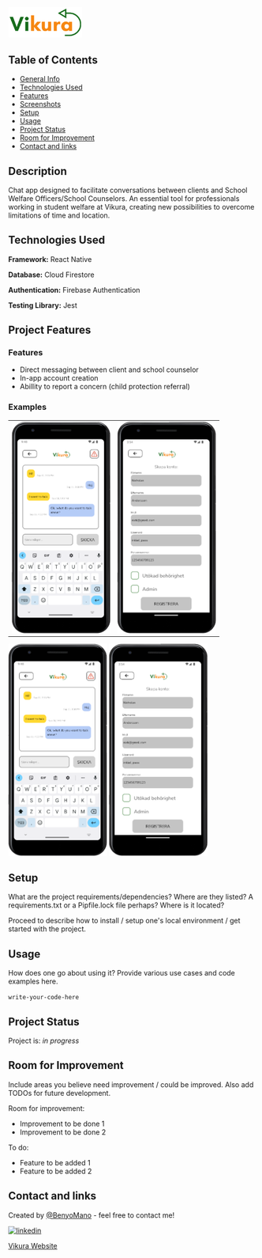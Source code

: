 <img style="width: 150px" src="./src/assets/images/transparent-slim.png">

## Table of Contents
* [General Info](#general-information)
* [Technologies Used](#technologies-used)
* [Features](#features)
* [Screenshots](#screenshots)
* [Setup](#setup)
* [Usage](#usage)
* [Project Status](#project-status)
* [Room for Improvement](#room-for-improvement)
* [Contact and links](#contact-and-links)

## Description

Chat app designed to facilitate conversations between clients and School Welfare Officers/School Counselors. An essential tool for professionals working in student welfare at Vikura, creating new possibilities to overcome limitations of time and location.

## Technologies Used
**Framework:** React Native

**Database:** Cloud Firestore

**Authentication:** Firebase Authentication

**Testing Library:** Jest 

## Project Features
### Features

- Direct messaging between client and school counselor
- In-app account creation
- Abillity to report a concern (child protection referral)

### Examples

<table border="0px">
  <tr>
    <td><img src="./src/assets/images/Vikura-chat.png" width="200px"></td>
    <td><img src="./src/assets/images/Vikura-addUser.png" width="200px"></td>
  </tr>
</table>

<img style="width: 200px; max-width: 100%" src="./src/assets/images/Vikura-chat.png">
<img style="width: 200px; max-width: 100%" src="./src/assets/images/Vikura-addUser.png">

## Setup
What are the project requirements/dependencies? Where are they listed? A requirements.txt or a Pipfile.lock file perhaps? Where is it located?

Proceed to describe how to install / setup one's local environment / get started with the project.


## Usage
How does one go about using it?
Provide various use cases and code examples here.

`write-your-code-here`


## Project Status
Project is: _in progress_ 


## Room for Improvement
Include areas you believe need improvement / could be improved. Also add TODOs for future development.

Room for improvement:
- Improvement to be done 1
- Improvement to be done 2

To do:
- Feature to be added 1
- Feature to be added 2


## Contact and links
Created by [@BenyoMano](https://github.com/BenyoMano) - feel free to contact me!

[![linkedin](https://img.shields.io/badge/linkedin-0A66C2?style=for-the-badge&logo=linkedin&logoColor=white)](https://www.linkedin.com/in/benjamin-berg-b82b6717a/)

[Vikura Website](https://vikura.se)